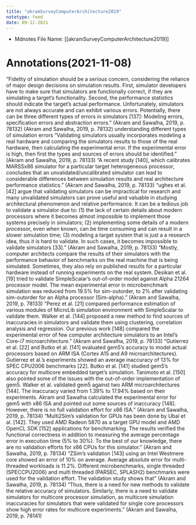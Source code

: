 ```yaml
---
title: "akramSurveyComputerArchitecture2019"
notetype: feed 
date: 09-11-2021
---
```


* Mdnotes File Name: [[akramSurveyComputerArchitecture2019]]

# Annotations(2021-11-08)
“Fidelity of simulation should be a serious concern, considering the reliance of major design decisions on simulation results. First, simulator developers have to make sure that simulators are functionally correct, if they are simulating a target’s functionality. Second, the performance statistics should indicate the target’s actual performance. Unfortunately, simulators are not always accurate and can exhibit various errors. Potentially, there can be three different types of errors in simulators [137]: Modeling errors, specification errors and abstraction errors.” (Akram and Sawalha, 2019, p. 78132)
(Akram and Sawalha, 2019, p. 78132) understanding different types of simulation errors
“Validating simulators usually incorporates modeling a real hardware and comparing the simulators results to those of the real hardware, then calculating the experimental error. If the experimental error is high, then first the types and sources of errors should be identified.” (Akram and Sawalha, 2019, p. 78133)
“A recent study [140], which calibrates MARSSx86 simulator for a particular target heterogeneous processor, concludes that an unvalidated/uncalibrated simulator can lead to considerable differences between simulation results and real architecture performance statistics.” (Akram and Sawalha, 2019, p. 78133)
“ughes et al. [42] argue that validating simulators can be impractical for research and many unvalidated simulators can prove useful and valuable in studying architectural phenomenon and relative performance. It can be a tedious job to validate a simulator due to: (1) the lack of certain details about modern processors where it becomes almost impossible to implement those systems precisely in simulators; (2) implementing some details of a modern processor, even when known, can be time consuming and can result in a slower simulation time; (3) modeling a target system that is just a a research idea, thus it is hard to validate. In such cases, it becomes impossible to validate simulators [33].” (Akram and Sawalha, 2019, p. 78133)
“Mostly, computer architects compare the results of their simulators with the performance behavior of benchmarks on the real machine that is being simulated. Sometimes, they also rely on published results for a particular hardware instead of running experiments on the real system. Desikan et al. [19] tried to validate SimpleScalar’s out-of-order model against Alpha 21264 processor model. The mean experimental error in microbenchmark simulation was reduced from 19.5% for sim-outorder, to 2% after validating sim-outorder for an Alpha processor (Sim-alpha).” (Akram and Sawalha, 2019, p. 78133)
“Perez et al. [21] compared performance estimation of various modules of MicroLib simulation environment with SimpleScalar to validate them. Walker et al. [144] proposed a new method to find sources of inaccuracies in simulators and validate them using clustering, correlation analysis and regression. Our previous work [148] compared the experimental error of few computer architecture simulators to an Intel’s Core-i7 microarchitecture.” (Akram and Sawalha, 2019, p. 78133)
“Gutierrez et al. [22] and Butko et al. [141] evaluated gem5’s accuracy to model actual processors based on ARM ISA (Cortex A15 and A9 microarchitectures). Gutierrez et al.’s experiments showed an average inaccuracy of 13% for SPEC CPU2006 benchmarks [22]. Butko et al. [141] studied gem5’s accuracy for multicore embedded target’s simulation. Tanimoto et al. [150] also pointed some of the issues with the out-of-order implementation of gem5. Walker et al. validated gem5 against two ARM microarchitectures [144]. The inaccuracy varied from 1.39% to 17.94% based on their experiments. Akram and Sawalha calculated the experimental error for gem5 with x86 ISA and pointed out some sources of inaccuracy [148]. However, there is no full validation effort for x86 ISA.” (Akram and Sawalha, 2019, p. 78134)
“Multi2Sim’s validation for GPUs has been done by Ubal et al. [142]. They used AMD Radeon 5870 as a target GPU model and AMD OpenCL SDK [152] applications for benchmarking. The results verified the functional correctness in addition to measuring the average percentage error in execution time (5% to 30%). To the best of our knowledge, there are no validation efforts for x86 CPUs for this simulator.” (Akram and Sawalha, 2019, p. 78134)
“ZSim’s validation [143] using an Intel Westmere core showed an error of 10% on average. Average absolute error for multi-threaded workloads is 11.2%. Different microbenchmarks, single threaded (SPECCPU2006) and multi threaded (PARSEC, SPLASH2) benchmarks were used for the validation effort. The validation study shows that” (Akram and Sawalha, 2019, p. 78134)
“Thus, there is a need for new methods to validate the relative accuracy of simulators. Similarly, there is a need to validate simulators for multicore processor simulation, as multicore simulation inaccuracies for simulators that were validated for single core processors show high error rates for multicore experiments.” (Akram and Sawalha, 2019, p. 78141)


